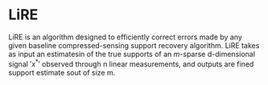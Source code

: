 # LiRE
LiRE is an algorithm designed to efficiently correct errors made by any given baseline compressed-sensing support recovery algorithm.  LiRE  takes  as  input  an estimatesin of the true supports of an $m$-sparse d-dimensional signal $'x^*'$ observed through n linear measurements, and outputs are fined support estimate sout of size m.
